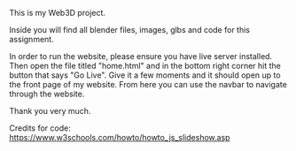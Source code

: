 This is my Web3D project.

Inside you will find all blender files, images, glbs and code for this assignment.

In order to run the website, please ensure you have live server installed. Then open the file titled "home.html" and in the bottom right corner hit the button that says "Go Live".
Give it a few moments and it should open up to the front page of my website. From here you can  use the navbar to navigate through the website.

Thank you very much.

Credits for code:
https://www.w3schools.com/howto/howto_js_slideshow.asp
